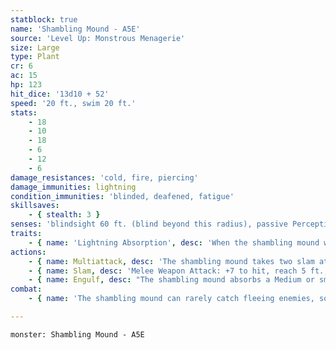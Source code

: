 ```yaml
---
statblock: true
name: 'Shambling Mound - A5E'
source: 'Level Up: Monstrous Menagerie'
size: Large
type: Plant
cr: 6
ac: 15
hp: 123
hit_dice: '13d10 + 52'
speed: '20 ft., swim 20 ft.'
stats:
    - 18
    - 10
    - 18
    - 6
    - 12
    - 6
damage_resistances: 'cold, fire, piercing'
damage_immunities: lightning
condition_immunities: 'blinded, deafened, fatigue'
skillsaves:
    - { stealth: 3 }
senses: 'blindsight 60 ft. (blind beyond this radius), passive Perception 11'
traits:
    - { name: 'Lightning Absorption', desc: 'When the shambling mound would be subjected to lightning damage, it instead regains hit points equal to the lightning damage dealt.' }
actions:
    - { name: Multiattack, desc: 'The shambling mound takes two slam attacks. If both attacks hit one Medium or smaller creature, the target is grappled (escape DC 15), and the shambling mound uses Engulf against it.' }
    - { name: Slam, desc: 'Melee Weapon Attack: +7 to hit, reach 5 ft., one target. Hit: 13 (2d8 + 4) bludgeoning damage.' }
    - { name: Engulf, desc: "The shambling mound absorbs a Medium or smaller grappled creature into its body. The engulfed creature is blinded, restrained, can't breathe, and moves with the shambling mound. At the start of each of the shambling mound's turns, the target takes 11 (2d6 + 4) bludgeoning damage." }
combat:
    - { name: 'The shambling mound can rarely catch fleeing enemies, so it tries to attack from hiding', desc: 'It makes both its slam attacks against a single creature and then Engulfs that opponent. If reduced to 30 hit points or fewer, it wilts and pretends to be dead.' }

---
```

```statblock
monster: Shambling Mound - A5E
```
